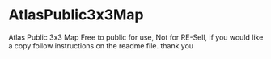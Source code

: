 # AtlasPublic3x3Map
Atlas Public 3x3 Map
Free to public for use, Not for RE-Sell, if you would like a copy follow instructions on the readme file. thank you
